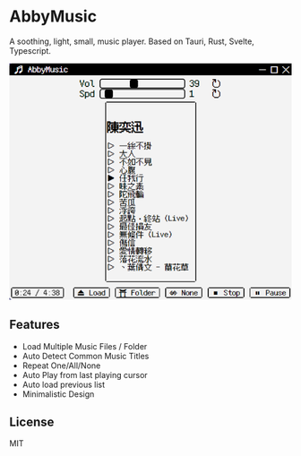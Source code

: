 # AbbyMusic

A soothing, light, small, music player. Based on Tauri, Rust, Svelte, Typescript.

![AbbyMusic](screenshots/1.png)

## Features
- Load Multiple Music Files / Folder
- Auto Detect Common Music Titles
- Repeat One/All/None
- Auto Play from last playing cursor
- Auto load previous list
- Minimalistic Design

## License
MIT
